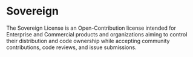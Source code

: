 # Sovereign
The Sovereign License is an Open-Contribution license intended for Enterprise and Commercial products and organizations aiming to control their distribution and code ownership while accepting community contributions, code reviews, and issue submissions.
